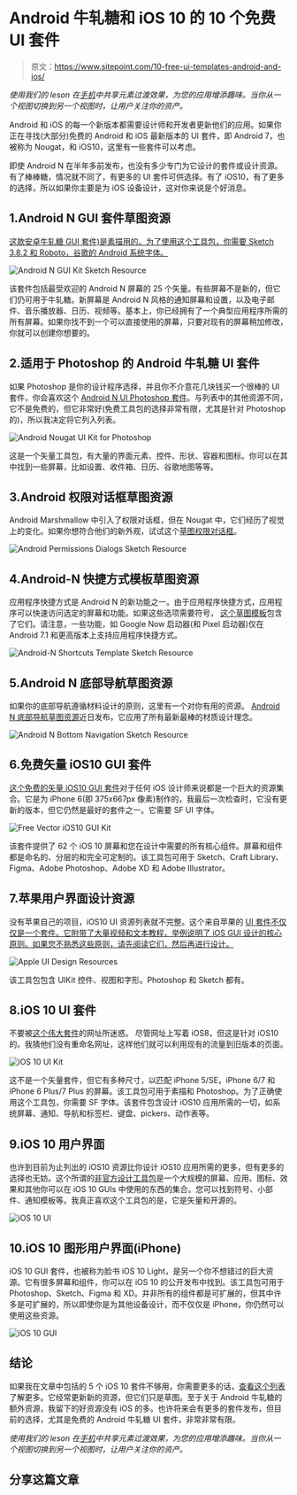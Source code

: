 # Android 牛轧糖和 iOS 10 的 10 个免费 UI 套件

> 原文：<https://www.sitepoint.com/10-free-ui-templates-android-and-ios/>

*使用我们的 leson 在[手机](https://www.sitepoint.com/premium/screencasts/shared-element-transitions-effects-in-mobile)中共享元素过渡效果，为您的应用增添趣味。当你从一个视图切换到另一个视图时，让用户关注你的资产。*

Android 和 iOS 的每一个新版本都需要设计师和开发者更新他们的应用。如果你正在寻找(大部分)免费的 Android 和 iOS 最新版本的 UI 套件，即 Android 7，也被称为 Nougat，和 iOS10，这里有一些套件可以考虑。

即使 Android N 在半年多前发布，也没有多少专门为它设计的套件或设计资源。有了棒棒糖，情况就不同了，有更多的 UI 套件可供选择。有了 iOS10，有了更多的选择，所以如果你主要是为 iOS 设备设计，这对你来说是个好消息。

## 1.Android N GUI 套件草图资源

[这款安卓牛轧糖 GUI 套件)是素描用的。为了使用这个工具包，你需要 Sketch 3.8.2 和 Roboto，谷歌的 Android 系统字体。](https://www.sketchappsources.com/free-source/2038-android-n-gui-kit-sketch-freebie-resource.html)

![Android N GUI Kit Sketch Resource](img/456f2e1f80048f16cd77875a09949846.png)

该套件包括最受欢迎的 Android N 屏幕的 25 个矢量。有些屏幕不是新的，但它们仍可用于牛轧糖。新屏幕是 Android N 风格的通知屏幕和设置，以及电子邮件、音乐播放器、日历、视频等。基本上，你已经拥有了一个典型应用程序所需的所有屏幕。如果你找不到一个可以直接使用的屏幕，只要对现有的屏幕稍加修改，你就可以创建你想要的。

## 2.适用于 Photoshop 的 Android 牛轧糖 UI 套件

如果 Photoshop 是你的设计程序选择，并且你不介意花几块钱买一个很棒的 UI 套件，你会喜欢这个 [Android N UI Photoshop 套件](https://applypixels.com/template/android-nougat-ui-kit/)。与列表中的其他资源不同，它不是免费的，但它非常好(免费工具包的选择非常有限，尤其是针对 Photoshop 的)，所以我决定将它列入列表。

![Android Nougat UI Kit for Photoshop](img/b95e448f3e7bfaf9db08d9f4176b0794.png)

这是一个矢量工具包，有大量的界面元素、控件、形状、容器和图标。你可以在其中找到一些屏幕，比如设置、收件箱、日历、谷歌地图等等。

## 3.Android 权限对话框草图资源

Android Marshmallow 中引入了权限对话框，但在 Nougat 中，它们经历了视觉上的变化。如果你想符合他们的新外观，试试这个[草图权限对话框](https://www.sketchappsources.com/free-source/2328-android-permissions-dialog-templates-sketch-freebie-resource.html)。

![Android Permissions Dialogs Sketch Resource](img/0855f61a3bfdaabe520d29ae8fdc195c.png)

## 4.Android-N 快捷方式模板草图资源

应用程序快捷方式是 Android N 的新功能之一。由于应用程序快捷方式，应用程序可以快速访问选定的屏幕和功能。如果这些选项需要符号，
[这个草图模板](https://www.sketchappsources.com/free-source/2345-android-n-shortcut-template-sketch-freebie-resource.html)包含了它们。请注意，一些功能，如 Google Now 启动器(和 Pixel 启动器)仅在 Android 7.1 和更高版本上支持应用程序快捷方式。

![Android-N Shortcuts Template Sketch Resource](img/32867033d72bfcd175ab434a94cb0dfc.png)

## 5.Android N 底部导航草图资源

如果你的底部导航遵循材料设计的原则，这里有一个对你有用的资源。 [Android N 底部导航草图资源](https://www.sketchappsources.com/free-source/1914-android-n-bottom-navigation-sketch-freebie-resource.html)近日发布，它应用了所有最新最棒的材质设计理念。

![Android N Bottom Navigation Sketch Resource](img/0548b7bafa11b448be7b9fa69f8a65eb.png)

## 6.免费矢量 iOS10 GUI 套件

[这个免费的矢量 iOS10 GUI 套件](http://ios10.greatsimple.io/)对于任何 iOS 设计师来说都是一个巨大的资源集合。它是为 iPhone 6(即 375x667px 像素)制作的，我最后一次检查时，它没有更新的版本，但它仍然是最好的套件之一。它需要 SF UI 字体。

![Free Vector iOS10 GUI Kit](img/ecd371bd0640a4647a6c953236fad4ae.png)

该套件提供了 62 个 iOS 10 屏幕和您在设计中需要的所有核心组件。屏幕和组件都是命名的、分层的和完全可定制的。该工具包可用于 Sketch、Craft Library、Figma、Adobe Photoshop、Adobe XD 和 Adobe Illustrator。

## 7.苹果用户界面设计资源

没有苹果自己的项目，iOS10 UI 资源列表就不完整。这个来自苹果的 [UI 套件不仅仅是一个套件。它附带了大量视频和文本教程，举例说明了 iOS GUI 设计的核心原则。如果您不熟悉这些原则，请先阅读它们，然后再进行设计。](https://developer.apple.com/ios/human-interface-guidelines/resources/)

![Apple UI Design Resources](img/03021ad6fd445b8e8cef999ffb782af5.png)

该工具包包含 UIKit 控件、视图和字形。Photoshop 和 Sketch 都有。

## 8.iOS 10 UI 套件

不要被[这个伟大套件](http://ozzik.co/freebies/ios8kit)的网址所迷惑。
尽管网址上写着 iOS8，但这是针对 iOS10 的。我猜他们没有重命名网址，这样他们就可以利用现有的流量到旧版本的页面。

![iOS 10 UI Kit](img/29434e14f30bcd54e67c1c2af8dc8d50.png)

这不是一个矢量套件，但它有多种尺寸，以匹配 iPhone 5/SE，iPhone 6/7 和 iPhone 6 Plus/7 Plus 的屏幕。该工具包可用于素描和 Photoshop。为了正确使用这个工具包，你需要 SF 字体。该套件包含设计 iOS10 应用所需的一切，如系统屏幕、通知、导航和标签栏、键盘、pickers、动作表等。

## 9.iOS 10 用户界面

也许到目前为止列出的 iOS10 资源比你设计 iOS10 应用所需的更多，但有更多的选择也无妨。这个所谓的[非官方设计工具包](http://puzzles.design/)是一个大规模的屏幕、应用、图标、效果和其他你可以在 iOS 10 GUIs 中使用的东西的集合。您可以找到符号、小部件、通知模板等。我真正喜欢这个工具包的是，它是矢量和开源的。

![iOS 10 UI](img/bdab0e7e878925ff295392693d6599ca.png)

## 10.iOS 10 图形用户界面(iPhone)

iOS 10 GUI 套件，也被称为脸书 iOS 10 Light，是另一个你不想错过的巨大资源。它有很多屏幕和组件，你可以在 iOS 10 的公开发布中找到。该工具包可用于 Photoshop、Sketch、Figma 和 XD。并非所有的组件都是可扩展的，但其中许多是可扩展的，所以即使你是为其他设备设计，而不仅仅是 iPhone，你仍然可以使用这些资源。

![iOS 10 GUI](img/c9089a7b523a8fd429b91a9ed4328123.png)

## 结论

如果我在文章中包括的 5 个 iOS 10 套件不够用，你需要更多的话，[查看这个列表](http://sketchhunt.com/list-current-ios-10-ui-kits-sketch-copy/)了解更多。它经常更新新的资源，但它们只是草图。至于关于 Android 牛轧糖的额外资源，我留下的好资源没有 iOS 的多。也许将来会有更多的套件发布，但目前的选择，尤其是免费的 Android 牛轧糖 UI 套件，非常非常有限。

*使用我们的 leson 在[手机](https://www.sitepoint.com/premium/screencasts/shared-element-transitions-effects-in-mobile)中共享元素过渡效果，为您的应用增添趣味。当你从一个视图切换到另一个视图时，让用户关注你的资产。*

## 分享这篇文章
